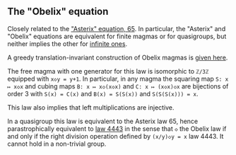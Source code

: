 ## The "Obelix" equation

Closely related to the ["Asterix" equation, 65](https://teorth.github.io/equational_theories/implications/?65).  In particular, the "Asterix" and "Obelix" equations are equivalent for finite magmas or for quasigroups, but neither implies the other for [infinite ones](https://teorth.github.io/equational_theories/blueprint/infinite-magma-constructions-chapter.html#asterix-section).

A greedy translation-invariant construction of Obelix magmas is [given here](https://leanprover.zulipchat.com/#narrow/channel/458659-Equational/topic/Obelix.3A.20joining.20two.20approaches).

The free magma with one generator for this law is isomorphic to `ℤ/3ℤ` equipped with `x◇y = y+1`.  In particular, in any magma the squaring map `S: x ↦ x◇x` and cubing maps `B: x ↦ x◇(x◇x)` and `C: x ↦ (x◇x)◇x` are bijections of order 3 with `S(x) = C(x)` and `B(x) = S(S(x))` and `S(S(S(x))) = x`.

This law also implies that left multiplications are injective.

In a quasigroup this law is equivalent to the Asterix law 65, hence parastrophically equivalent to [law 4443](https://teorth.github.io/equational_theories/implications/?4443) in the sense that `◇`  the Obelix law if and only if the right division operation defined by `(x/y)◇y = x`  law 4443.  It cannot hold in a non-trivial group.

